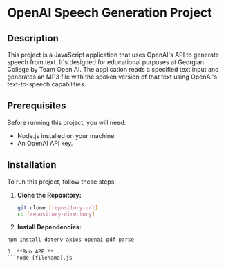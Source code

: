 # OpenAI Speech Generation Project

## Description
This project is a JavaScript application that uses OpenAI's API to generate speech from text. It's designed for educational purposes at Georgian College by Team Open AI. The application reads a specified text input and generates an MP3 file with the spoken version of that text using OpenAI's text-to-speech capabilities.

## Prerequisites
Before running this project, you will need:
- Node.js installed on your machine.
- An OpenAI API key.

## Installation
To run this project, follow these steps:

1. **Clone the Repository:**
   ```sh
   git clone [repository-url]
   cd [repository-directory] 

2. **Install Dependencies:**
  ```
  npm install dotenv axios openai pdf-parse

3. **Run APP:**
```node [filename].js